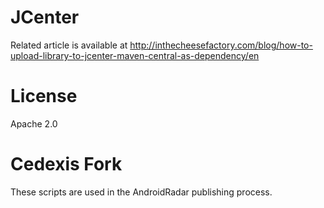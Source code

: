 # JCenter

Related article is available at http://inthecheesefactory.com/blog/how-to-upload-library-to-jcenter-maven-central-as-dependency/en

# License

Apache 2.0

# Cedexis Fork

These scripts are used in the AndroidRadar publishing process.
